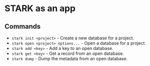 # STARK as an app

## Commands

- `stark init <project>` - Create a new database for a project.
- `stark open <project> options...` - Open a database for a project.
- `stark add <key>` - Add a key to an open database.
- `stark get <key>` - Get a record from an open database.
- `stark dump` - Dump the metadata from an open database.
